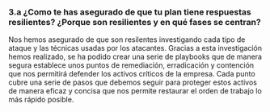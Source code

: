 ### 3.a  ¿Como te has asegurado de que tu plan tiene respuestas resilientes? ¿Porque son resilientes y en qué fases se centran?

Nos hemos asegurado de que son resilentes investigando cada tipo de ataque y las técnicas usadas por los atacantes. Gracias a esta investigación hemos realizado, se ha podido crear una serie de playbooks que de manera segura establece unos puntos de remediación, erradicación y contención que nos permitirá defender los activos críticos de la empresa. Cada punto cubre una serie de pasos que debemos seguir para proteger estos activos de manera eficaz y concisa que nos permite restaurar el orden de trabajo lo más rápido posible.
